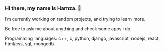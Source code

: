 ### Hi there, my name is Hamza. 👋

I’m currently working on random projects, and trying to learn more.

Be free to ask me about anything and check some apps i do.

Programming languages:
c++, c, python, django, javascript, nodejs, react, html/css, sql, mongodb.

<!--
**Hamza9199/Hamza9199** is a ✨ _special_ ✨ repository because its `README.md` (this file) appears on your GitHub profile.

Here are some ideas to get you started:

- 🔭 I’m currently working on ...
- 🌱 I’m currently learning ...
- 👯 I’m looking to collaborate on ...
- 🤔 I’m looking for help with ...
- 💬 Ask me about ...
- 📫 How to reach me: ...
- 😄 Pronouns: ...
- ⚡ Fun fact: ...
-->
